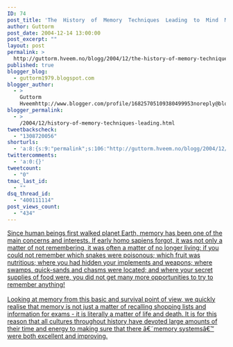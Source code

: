 ```yaml
---
ID: 74
post_title: 'The  History  of  Memory  Techniques  Leading  to  Mind  Maps  by  Tony  Buzan'
author: Guttorm
post_date: 2004-12-14 13:00:00
post_excerpt: ""
layout: post
permalink: >
  http://guttorm.hveem.no/blogg/2004/12/the-history-of-memory-techniques-leading-to-mind-maps-by-tony-buzan/
published: true
blogger_blog:
  - guttorm1979.blogspot.com
blogger_author:
  - >
    Guttorm
    Hveemhttp://www.blogger.com/profile/16825705109380499953noreply@blogger.com
blogger_permalink:
  - >
    /2004/12/history-of-memory-techniques-leading.html
tweetbackscheck:
  - "1308720056"
shorturls:
  - 'a:8:{s:9:"permalink";s:106:"http://guttorm.hveem.no/blogg/2004/12/the-history-of-memory-techniques-leading-to-mind-maps-by-tony-buzan/";s:7:"tinyurl";s:25:"http://tinyurl.com/9hj9u4";s:4:"isgd";s:17:"http://is.gd/gHa7";s:5:"bitly";s:18:"http://bit.ly/Mju4";s:5:"snipr";s:22:"http://snipr.com/ah039";s:5:"snurl";s:22:"http://snurl.com/ah039";s:7:"snipurl";s:24:"http://snipurl.com/ah039";s:4:"trim";s:17:"http://tr.im/bbnv";}'
twittercomments:
  - 'a:0:{}'
tweetcount:
  - "0"
tmac_last_id:
  - ""
dsq_thread_id:
  - "400111114"
post_views_count:
  - "434"
---
```

<a href="http://www.mapitsoftware.com/english/mapit/history.htm">Since human beings first walked planet Earth, memory has been one of the main concerns and interests. If early homo sapiens forgot, it was not only a matter of not remembering, it was often a matter of no longer living: if you could not remember which snakes were poisonous; which fruit was nutritious; where you had hidden your implements and weapons; where swamps, quick-sands and chasms were located; and where your secret supplies of food were, you did not get many more opportunities to try to remember anything!
<br />
<br />Looking at memory from this basic and survival point of view, we quickly realise that memory is not just a matter of recalling shopping lists and information for exams - it is literally a matter of life and death. It is for this reason that all cultures throughout history have devoted large amounts of their time and energy to making sure that there â€˜memory systemsâ€™ were both excellent and improving.</a>